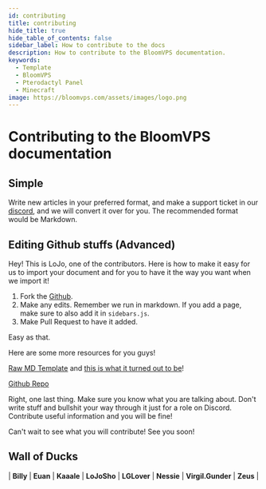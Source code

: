 ```yaml
---
id: contributing
title: contributing
hide_title: true
hide_table_of_contents: false
sidebar_label: How to contribute to the docs
description: How to contribute to the BloomVPS documentation.
keywords:
  - Template
  - BloomVPS
  - Pterodactyl Panel
  - Minecraft
image: https://bloomvps.com/assets/images/logo.png
---
```

# Contributing to the BloomVPS documentation

## Simple
Write new articles in your preferred format, and make a support ticket in our [discord](https://discord.com/invite/2QxW8QY), and we will convert it over for you. The recommended format would be Markdown.

## Editing Github stuffs (Advanced)
Hey! This is LoJo, one of the contributors. Here is how to make it easy for us to import your document and for you to have it the way you want when we import it!

1. Fork the [Github](https://github.com/Billy-Bloom/BloomDocs).
2. Make any edits. Remember we run in markdown. If you add a page, make sure to also add it in `sidebars.js`. 
3. Make Pull Request to have it added. 

Easy as that.

Here are some more resources for you guys!

[Raw MD Template](https://raw.githubusercontent.com/Billy-Bloom/BloomDocs/master/docs/template.md) and [this is what it turned out to be](https://docs.bloomvps.com/template/)! 

[Github Repo](https://github.com/billy-bloom/bloomdocs)

Right, one last thing. Make sure you know what you are talking about. Don't write stuff and bullshit your way through it just for a role on Discord. Contribute useful information and you will be fine!

Can't wait to see what you will contribute! See you soon!


## Wall of Ducks
|  **Billy**  |  **Euan**  |  **Kaaale**  |  **LoJoSho** | **LGLover**  |  **Nessie** | **Virgil.Gunder**  |  **Zeus**  |


